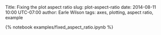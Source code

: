 Title: Fixing the plot aspect ratio
slug: plot-aspect-ratio
date: 2014-08-11 10:00 UTC-07:00
author: Earle Wilson
tags: axes, plotting, aspect ratio, example


{% notebook examples/fixed_aspect_ratio.ipynb %}